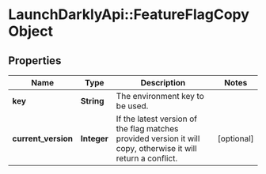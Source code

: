 # LaunchDarklyApi::FeatureFlagCopyObject

## Properties
Name | Type | Description | Notes
------------ | ------------- | ------------- | -------------
**key** | **String** | The environment key to be used. | 
**current_version** | **Integer** | If the latest version of the flag matches provided version it will copy, otherwise it will return a conflict. | [optional] 


